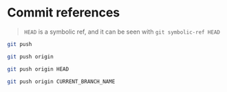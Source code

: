 # Commit references

> `HEAD` is a symbolic ref, and it can be seen with `git symbolic-ref HEAD`

```sh
git push

git push origin

git push origin HEAD

git push origin CURRENT_BRANCH_NAME
```
